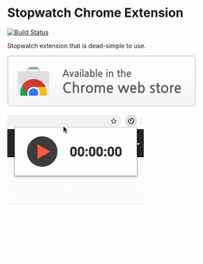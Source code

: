 # Stopwatch Chrome Extension

[![Build Status](https://travis-ci.com/vinicius-dev/stopwatch-extension.svg?branch=master)](https://travis-ci.com/vinicius-dev/stopwatch-extension)

Stopwatch extension that is dead-simple to use.

[![](https://github.com/vinicius-dev/stopwatch-extension/blob/master/promo/store-banner.png)](https://chrome.google.com/webstore/detail/stopwatch-extension/mompiecabddeaogfabickfokcianmckn)

![](https://github.com/vinicius-dev/stopwatch-extension/blob/master/promo/demo.gif)
